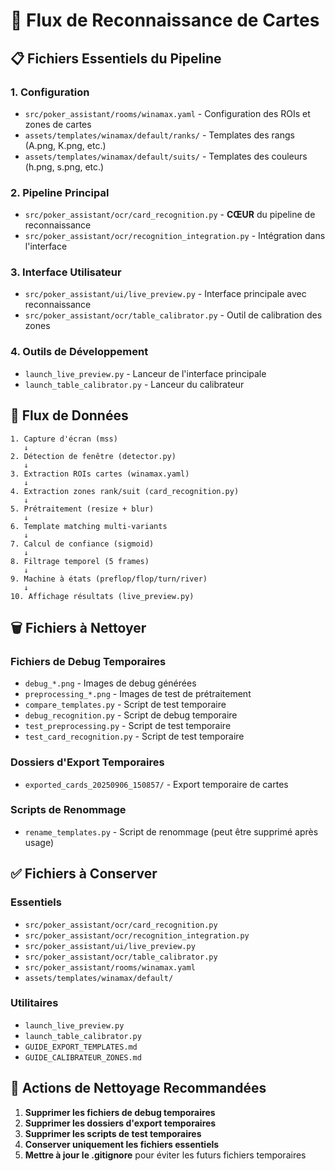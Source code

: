 # 🔄 Flux de Reconnaissance de Cartes

## 📋 **Fichiers Essentiels du Pipeline**

### **1. Configuration**
- `src/poker_assistant/rooms/winamax.yaml` - Configuration des ROIs et zones de cartes
- `assets/templates/winamax/default/ranks/` - Templates des rangs (A.png, K.png, etc.)
- `assets/templates/winamax/default/suits/` - Templates des couleurs (h.png, s.png, etc.)

### **2. Pipeline Principal**
- `src/poker_assistant/ocr/card_recognition.py` - **CŒUR** du pipeline de reconnaissance
- `src/poker_assistant/ocr/recognition_integration.py` - Intégration dans l'interface

### **3. Interface Utilisateur**
- `src/poker_assistant/ui/live_preview.py` - Interface principale avec reconnaissance
- `src/poker_assistant/ocr/table_calibrator.py` - Outil de calibration des zones

### **4. Outils de Développement**
- `launch_live_preview.py` - Lanceur de l'interface principale
- `launch_table_calibrator.py` - Lanceur du calibrateur

## 🔄 **Flux de Données**

```
1. Capture d'écran (mss) 
   ↓
2. Détection de fenêtre (detector.py)
   ↓
3. Extraction ROIs cartes (winamax.yaml)
   ↓
4. Extraction zones rank/suit (card_recognition.py)
   ↓
5. Prétraitement (resize + blur)
   ↓
6. Template matching multi-variants
   ↓
7. Calcul de confiance (sigmoid)
   ↓
8. Filtrage temporel (5 frames)
   ↓
9. Machine à états (preflop/flop/turn/river)
   ↓
10. Affichage résultats (live_preview.py)
```

## 🗑️ **Fichiers à Nettoyer**

### **Fichiers de Debug Temporaires**
- `debug_*.png` - Images de debug générées
- `preprocessing_*.png` - Images de test de prétraitement
- `compare_templates.py` - Script de test temporaire
- `debug_recognition.py` - Script de debug temporaire
- `test_preprocessing.py` - Script de test temporaire
- `test_card_recognition.py` - Script de test temporaire

### **Dossiers d'Export Temporaires**
- `exported_cards_20250906_150857/` - Export temporaire de cartes

### **Scripts de Renommage**
- `rename_templates.py` - Script de renommage (peut être supprimé après usage)

## ✅ **Fichiers à Conserver**

### **Essentiels**
- `src/poker_assistant/ocr/card_recognition.py`
- `src/poker_assistant/ocr/recognition_integration.py`
- `src/poker_assistant/ui/live_preview.py`
- `src/poker_assistant/ocr/table_calibrator.py`
- `src/poker_assistant/rooms/winamax.yaml`
- `assets/templates/winamax/default/`

### **Utilitaires**
- `launch_live_preview.py`
- `launch_table_calibrator.py`
- `GUIDE_EXPORT_TEMPLATES.md`
- `GUIDE_CALIBRATEUR_ZONES.md`

## 🎯 **Actions de Nettoyage Recommandées**

1. **Supprimer les fichiers de debug temporaires**
2. **Supprimer les dossiers d'export temporaires**
3. **Supprimer les scripts de test temporaires**
4. **Conserver uniquement les fichiers essentiels**
5. **Mettre à jour le .gitignore** pour éviter les futurs fichiers temporaires
